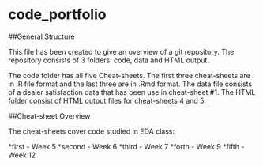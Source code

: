 # code_portfolio

##General Structure

This file has been created to give an overview of a git repository.
The repository consists of 3 folders: code, data and HTML output.

The code folder has all five Cheat-sheets. The first three cheat-sheets are in .R file format and the last three are in .Rmd format.
The data file consists of a dealer satisfaction data that has been use in cheat-sheet #1. 
The HTML folder consist of HTML output files for cheat-sheets 4 and 5. 

##Cheat-sheet Overview

The cheat-sheets cover code studied in EDA class:

*first - Week 5 
*second - Week 6 
*third - Week 7 
*forth - Week 9 
*fifth - Week 12 

